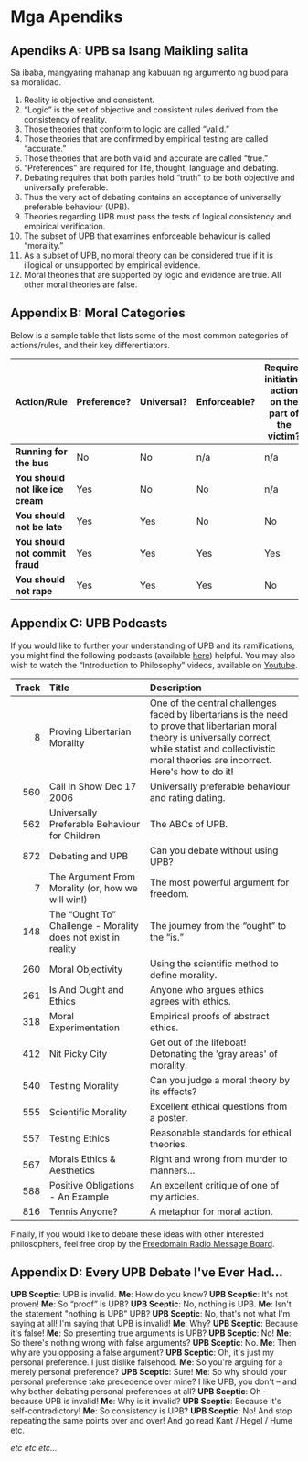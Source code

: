 # Mga Apendiks

## Apendiks A: UPB sa Isang Maikling salita

Sa ibaba, mangyaring mahanap ang kabuuan ng argumento ng buod para sa moralidad.

1. Reality is objective and consistent.
2. “Logic” is the set of objective and consistent rules derived from the consistency of reality.
3. Those theories that conform to logic are called “valid.”
4. Those theories that are confirmed by empirical testing are called “accurate.”
5. Those theories that are both valid and accurate are called “true.”
6. “Preferences” are required for life, thought, language and debating.
7. Debating requires that both parties hold “truth” to be both objective and universally preferable.
8. Thus the very act of debating contains an acceptance of universally preferable behaviour (UPB).
9. Theories regarding UPB must pass the tests of logical consistency and empirical verification.
10. The subset of UPB that examines enforceable behaviour is called “morality.”
11. As a subset of UPB, no moral theory can be considered true if it is illogical or unsupported by empirical evidence.
12. Moral theories that are supported by logic and evidence are true. All other moral theories are false.

## Appendix B: Moral Categories

Below is a sample table that lists some of the most common categories of actions/rules, and their key differentiators.

| Action/Rule                       | Preference? | Universal? | Enforceable? | Requires initiating action on the part of the victim? | Can violators be avoided? | Moral Category                |
| --------------------------------- | ----------- | ---------- | ------------ | ----------------------------------------------------- | ------------------------- | ----------------------------- |
| **Running for the bus**           | No          | No         | n/a          | n/a                                                   | n/a                       | Neutral                       |
| **You should not like ice cream** | Yes         | No         | No           | n/a                                                   | n/a                       | Neutral (personal preference) |
| **You should not be late**        | Yes         | Yes        | No           | No                                                    | Yes                       | APA                           |
| **You should not commit fraud**   | Yes         | Yes        | Yes          | Yes                                                   | Yes                       | Good                          |
| **You should not rape**           | Yes         | Yes        | Yes          | No                                                    | No                        | Good                          |

## Appendix C: UPB Podcasts

If you would like to further your understanding of UPB and its ramifications, you might find the following podcasts (available [here](www.freedomainradio.com)) helpful. You may also wish to watch the “Introduction to Philosophy” videos, available on [Youtube](www.youtube.com/freedomainradio).

| Track | Title                                                         | Description                                                                                                                                                                                                        |
| -----:|:------------------------------------------------------------- |:------------------------------------------------------------------------------------------------------------------------------------------------------------------------------------------------------------------ |
|     8 | Proving Libertarian Morality                                  | One of the central challenges faced by libertarians is the need to prove that libertarian moral theory is universally correct, while statist and collectivistic moral theories are incorrect. Here's how to do it! |
|   560 | Call In Show Dec 17 2006                                      | Universally preferable behaviour and rating dating.                                                                                                                                                                |
|   562 | Universally Preferable Behaviour for Children                 | The ABCs of UPB.                                                                                                                                                                                                   |
|   872 | Debating and UPB                                              | Can you debate without using UPB?                                                                                                                                                                                  |
|     7 | The Argument From Morality (or, how we will win!)             | The most powerful argument for freedom.                                                                                                                                                                            |
|   148 | The “Ought To” Challenge - Morality does not exist in reality | The journey from the “ought” to the “is.”                                                                                                                                                                          |
|   260 | Moral Objectivity                                             | Using the scientific method to define morality.                                                                                                                                                                    |
|   261 | Is And Ought and Ethics                                       | Anyone who argues ethics agrees with ethics.                                                                                                                                                                       |
|   318 | Moral Experimentation                                         | Empirical proofs of abstract ethics.                                                                                                                                                                               |
|   412 | Nit Picky City                                                | Get out of the lifeboat! Detonating the 'gray areas' of morality.                                                                                                                                                  |
|   540 | Testing Morality                                              | Can you judge a moral theory by its effects?                                                                                                                                                                       |
|   555 | Scientific Morality                                           | Excellent ethical questions from a poster.                                                                                                                                                                         |
|   557 | Testing Ethics                                                | Reasonable standards for ethical theories.                                                                                                                                                                         |
|   567 | Morals Ethics & Aesthetics                                    | Right and wrong from murder to manners...                                                                                                                                                                          |
|   588 | Positive Obligations - An Example                             | An excellent critique of one of my articles.                                                                                                                                                                       |
|   816 | Tennis Anyone?                                                | A metaphor for moral action.                                                                                                                                                                                       |

Finally, if you would like to debate these ideas with other interested philosophers, feel free drop by the [Freedomain Radio Message Board](www.freedomainradio.com/board).

## Appendix D: Every UPB Debate I've Ever Had...

**UPB Sceptic**: UPB is invalid. **Me**: How do you know? **UPB Sceptic**: It's not proven! **Me**: So “proof” is UPB? **UPB Sceptic**: No, nothing is UPB. **Me**: Isn't the statement "nothing is UPB" UPB? **UPB Sceptic**: No, that's not what I'm saying at all! I'm saying that UPB is invalid! **Me**: Why? **UPB Sceptic**: Because it's false! **Me**: So presenting true arguments is UPB? **UPB Sceptic**: No! **Me**: So there's nothing wrong with false arguments? **UPB Sceptic**: No. **Me**: Then why are you opposing a false argument? **UPB Sceptic**: Oh, it's just my personal preference. I just dislike falsehood. **Me**: So you're arguing for a merely personal preference? **UPB Sceptic**: Sure! **Me**: So why should your personal preference take precedence over mine? I like UPB, you don't – and why bother debating personal preferences at all? **UPB Sceptic**: Oh - because UPB is invalid! **Me**: Why is it invalid? **UPB Sceptic**: Because it's self-contradictory! **Me**: So consistency is UPB? **UPB Sceptic**: No! And stop repeating the same points over and over! And go read Kant / Hegel / Hume etc.

*etc etc etc...*